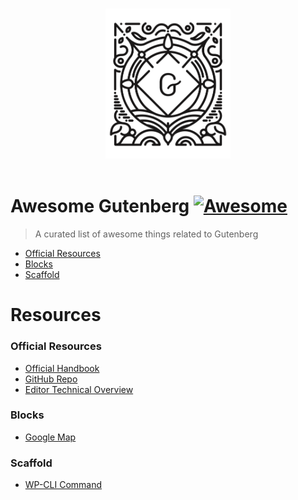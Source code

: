 <p align="center">
  <br>
  <img width="200" src="./gutenberg.svg" alt="logo of Gutenberg">
  <br>
  <br>
</p>

# Awesome Gutenberg [![Awesome](https://awesome.re/badge.svg)](https://awesome.re)

> A curated list of awesome things related to Gutenberg

- [Official Resources](#official-resources)
- [Blocks](#blocks)
- [Scaffold](#scaffold)

# Resources

### Official Resources

- [Official Handbook](https://wordpress.org/gutenberg/handbook/)
- [GitHub Repo](https://github.com/WordPress/gutenberg)
- [Editor Technical Overview](https://make.wordpress.org/core/2017/01/17/editor-technical-overview/)

### Blocks

- [Google Map](https://github.com/pantheon-systems/google-map-gutenberg-block)

### Scaffold

- [WP-CLI Command](https://developer.wordpress.org/cli/commands/scaffold/block/)
